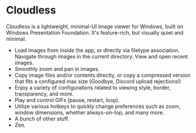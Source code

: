 # Cloudless
Cloudless is a lightweight, minimal-UI image viewer for Windows, built on Windows Presentation Foundation. It's feature-rich, but visually quiet and minimal.

- Load images from inside the app, or directly via filetype association. Navigate through images in the current directory. View and open recent images.
- Smoothly zoom and pan in images.
- Copy image files and/or contents directly, or copy a compressed version that fits a configured max size (Goodbye, Discord upload rejections!)
- Enjoy a variety of configurations related to viewing style, border, transparency, and more.
- Play and control GIFs (pause, restart, loop).
- Utilize various hotkeys to quickly change preferences such as zoom, window dimensions, whether always-on-top, and many more.
- A bunch of other stuff.
- Zen.
  

